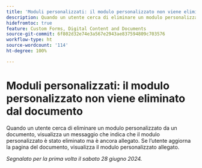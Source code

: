 ```yaml
---
title: 'Moduli personalizzati: il modulo personalizzato non viene eliminato dal documento'
description: Quando un utente cerca di eliminare un modulo personalizzato da un documento, visualizza un messaggio che indica che il modulo personalizzato è stato eliminato ma è ancora allegato.  Se l’utente aggiorna la pagina del documento, visualizza il modulo personalizzato allegato.
hidefromtoc: true
feature: Custom Forms, Digital Content and Documents
source-git-commit: 6f802d32e74e3a567e2943ae837594809c703576
workflow-type: ht
source-wordcount: '114'
ht-degree: 100%

---
```



# Moduli personalizzati: il modulo personalizzato non viene eliminato dal documento

Quando un utente cerca di eliminare un modulo personalizzato da un documento, visualizza un messaggio che indica che il modulo personalizzato è stato eliminato ma è ancora allegato.  Se l’utente aggiorna la pagina del documento, visualizza il modulo personalizzato allegato.

_Segnalato per la prima volta il sabato 28 giugno 2024._
